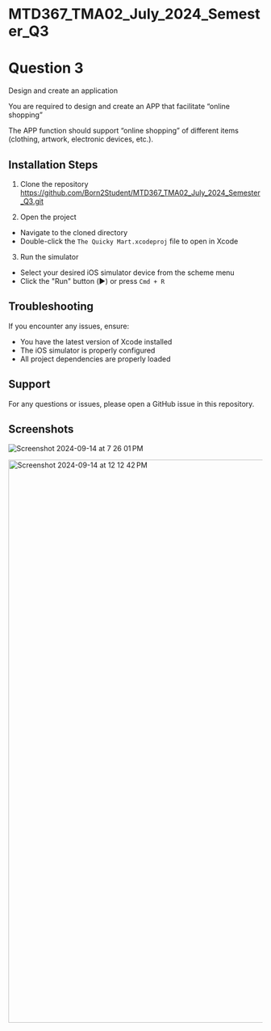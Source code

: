 # MTD367_TMA02_July_2024_Semester_Q3

# Question 3

Design and create an application

You are required to design and create an APP that facilitate “online shopping” 

The APP function should support “online shopping” of different items (clothing, artwork, electronic devices, etc.).

## Installation Steps

1. Clone the repository
https://github.com/Born2Student/MTD367_TMA02_July_2024_Semester_Q3.git

3. Open the project
- Navigate to the cloned directory
- Double-click the `The Quicky Mart.xcodeproj` file to open in Xcode

3. Run the simulator
- Select your desired iOS simulator device from the scheme menu
- Click the "Run" button (▶️) or press `Cmd + R`

## Troubleshooting
If you encounter any issues, ensure:
- You have the latest version of Xcode installed
- The iOS simulator is properly configured
- All project dependencies are properly loaded

## Support
For any questions or issues, please open a GitHub issue in this repository.

## Screenshots

![Screenshot 2024-09-14 at 7 26 01 PM](https://github.com/user-attachments/assets/752340ad-b50e-4f6a-8bde-4648e34f4ef8)

<img width="1114" alt="Screenshot 2024-09-14 at 12 12 42 PM" src="https://github.com/user-attachments/assets/34f70181-d6b8-4259-8ceb-24498c9d43d9" />





